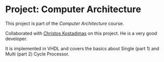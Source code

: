 # Project: Computer Architecture

This project is part of the *Computer Architecture* course.

Collaborated with [Christos Kostadimas](https://github.com/kChristos1) on this project. He is a very good developer.

It is implemented in VHDL and covers the basics about Single (part 1) and Multi (part 2) Cycle Processor.
